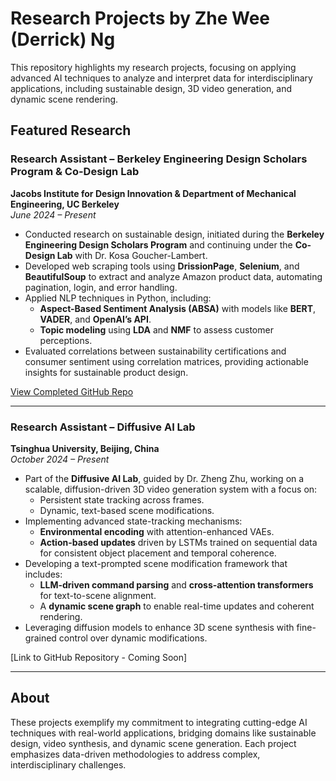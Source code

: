 # Research Projects by Zhe Wee (Derrick) Ng

This repository highlights my research projects, focusing on applying advanced AI techniques to analyze and interpret data for interdisciplinary applications, including sustainable design, 3D video generation, and dynamic scene rendering.

## Featured Research

### Research Assistant – Berkeley Engineering Design Scholars Program & Co-Design Lab
**Jacobs Institute for Design Innovation & Department of Mechanical Engineering, UC Berkeley**  
*June 2024 – Present*

- Conducted research on sustainable design, initiated during the **Berkeley Engineering Design Scholars Program** and continuing under the **Co-Design Lab** with Dr. Kosa Goucher-Lambert.
- Developed web scraping tools using **DrissionPage**, **Selenium**, and **BeautifulSoup** to extract and analyze Amazon product data, automating pagination, login, and error handling.
- Applied NLP techniques in Python, including:
  - **Aspect-Based Sentiment Analysis (ABSA)** with models like **BERT**, **VADER**, and **OpenAI’s API**.
  - **Topic modeling** using **LDA** and **NMF** to assess customer perceptions.
- Evaluated correlations between sustainability certifications and consumer sentiment using correlation matrices, providing actionable insights for sustainable product design.
  
[View Completed GitHub Repo](https://github.com/NGZheWee/NLP-DrivenSustainableDesign)

---

### Research Assistant – Diffusive AI Lab
**Tsinghua University, Beijing, China**  
*October 2024 – Present*

- Part of the **Diffusive AI Lab**, guided by Dr. Zheng Zhu, working on a scalable, diffusion-driven 3D video generation system with a focus on:
  - Persistent state tracking across frames.
  - Dynamic, text-based scene modifications.
- Implementing advanced state-tracking mechanisms:
  - **Environmental encoding** with attention-enhanced VAEs.
  - **Action-based updates** driven by LSTMs trained on sequential data for consistent object placement and temporal coherence.
- Developing a text-prompted scene modification framework that includes:
  - **LLM-driven command parsing** and **cross-attention transformers** for text-to-scene alignment.
  - A **dynamic scene graph** to enable real-time updates and coherent rendering.
- Leveraging diffusion models to enhance 3D scene synthesis with fine-grained control over dynamic modifications.

[Link to GitHub Repository - Coming Soon]

---

## About

These projects exemplify my commitment to integrating cutting-edge AI techniques with real-world applications, bridging domains like sustainable design, video synthesis, and dynamic scene generation. Each project emphasizes data-driven methodologies to address complex, interdisciplinary challenges.
